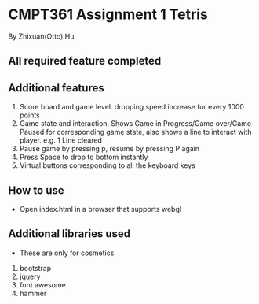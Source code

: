 # CMPT361 Assignment 1 Tetris
By Zhixuan(Otto) Hu


## All required feature completed

## Additional features
1. Score board and game level. dropping speed increase for every 1000 points
2. Game state and interaction. Shows Game in Progress/Game over/Game Paused for corresponding game state, also shows a line to interact with player. e.g. 1 Line cleared
3. Pause game by pressing p, resume by pressing P again 
4. Press Space to drop to bottom instantly
5. Virtual buttons corresponding to all the keyboard keys

## How to use

- Open index.html in a browser that supports webgl


## Additional libraries used
- These are only for cosmetics 
1. bootstrap 
2. jquery
3. font awesome
4. hammer